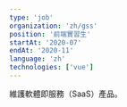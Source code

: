 ```yaml
---
type: 'job'
organization: 'zh/gss'
position: '前端實習生'
startAt: '2020-07'
endAt: '2020-11'
language: 'zh'
technologies: ['vue']
---
```


維護軟體即服務（SaaS）產品。

